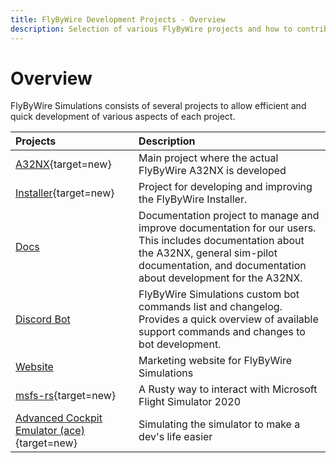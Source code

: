 ```yaml
---
title: FlyByWire Development Projects - Overview
description: Selection of various FlyByWire projects and how to contribute.
---
```


<link rel="stylesheet" href="../../../stylesheets/toc-tables.css">

# Overview

FlyByWire Simulations consists of several projects to allow efficient and quick development of various aspects of each project.

| Projects                                                                           | Description                                                                                                                                                                                               |
|:-----------------------------------------------------------------------------------|:----------------------------------------------------------------------------------------------------------------------------------------------------------------------------------------------------------|
| [A32NX](https://github.com/flybywiresim/a32nx){target=new}                         | Main project where the actual FlyByWire A32NX is developed                                                                                                                                                |
| [Installer](https://github.com/flybywiresim/installer){target=new}                 | Project for developing and improving the FlyByWire Installer.                                                                                                                                             |
| [Docs](documentation.md)                                                           | Documentation project to manage and improve documentation for our users. This includes documentation about the A32NX, general sim-pilot documentation, and documentation about development for the A32NX. |
| [Discord Bot](discord-bot.md)                                                      | FlyByWire Simulations custom bot commands list and changelog. Provides a quick overview of available support commands and changes to bot development.                                                     |
| [Website](website.md)                                                              | Marketing website for FlyByWire Simulations                                                                                                                                                               |
| [msfs-rs](https://github.com/flybywiresim/msfs-rs){target=new}                     | A Rusty way to interact with Microsoft Flight Simulator 2020                                                                                                                                              |
| [Advanced Cockpit Emulator (ace)](https://github.com/flybywiresim/ace){target=new} | Simulating the simulator to make a dev's life easier                                                                                                                                                      |
